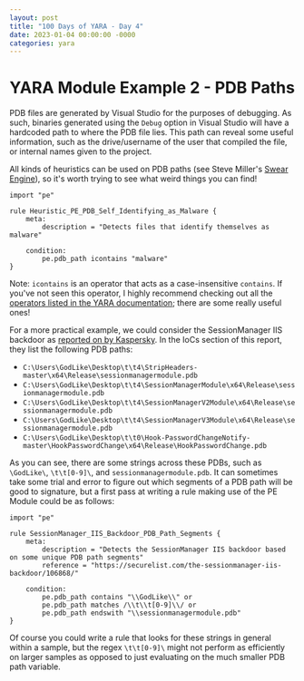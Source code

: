 ```yaml
---
layout: post
title: "100 Days of YARA - Day 4"
date: 2023-01-04 00:00:00 -0000
categories: yara
---
```


# YARA Module Example 2 - PDB Paths
PDB files are generated by Visual Studio for the purposes of debugging. As such, binaries generated using the `Debug` option in Visual Studio will have a hardcoded path to where the PDB file lies. This path can reveal some useful information, such as the drive/username of the user that compiled the file, or internal names given to the project.

All kinds of heuristics can be used on PDB paths (see Steve Miller's [Swear Engine](https://twitter.com/stvemillertime/status/1100399116876533760)), so it's worth trying to see what weird things you can find!

```
import "pe"

rule Heuristic_PE_PDB_Self_Identifying_as_Malware {
    meta:
        description = "Detects files that identify themselves as malware"
        
    condition:
        pe.pdb_path icontains "malware"
}
```

Note: `icontains` is an operator that acts as a case-insensitive `contains`. If you've not seen this operator, I highly recommend checking out all the [operators listed in the YARA documentation](https://yara.readthedocs.io/en/stable/writingrules.html#conditions); there are some really useful ones!

For a more practical example, we could consider the SessionManager IIS backdoor as [reported on by Kaspersky](https://securelist.com/the-sessionmanager-iis-backdoor/106868/). In the IoCs section of this report, they list the following PDB paths:
- `C:\Users\GodLike\Desktop\t\t4\StripHeaders-master\x64\Release\sessionmanagermodule.pdb`
- `C:\Users\GodLike\Desktop\t\t4\SessionManagerModule\x64\Release\sessionmanagermodule.pdb`
- `C:\Users\GodLike\Desktop\t\t4\SessionManagerV2Module\x64\Release\sessionmanagermodule.pdb`
- `C:\Users\GodLike\Desktop\t\t4\SessionManagerV3Module\x64\Release\sessionmanagermodule.pdb`
- `C:\Users\GodLike\Desktop\t\t0\Hook-PasswordChangeNotify-master\HookPasswordChange\x64\Release\HookPasswordChange.pdb`

As you can see, there are some strings across these PDBs, such as `\GodLike\`, `\t\t[0-9]\`, and `sessionmanagermodule.pdb`. It can sometimes take some trial and error to figure out which segments of a PDB path will be good to signature, but a first pass at writing a rule making use of the PE Module could be as follows:
```
import "pe"

rule SessionManager_IIS_Backdoor_PDB_Path_Segments {
    meta:
        description = "Detects the SessionManager IIS backdoor based on some unique PDB path segments"
        reference = "https://securelist.com/the-sessionmanager-iis-backdoor/106868/"
        
    condition:
        pe.pdb_path contains "\\GodLike\\" or
        pe.pdb_path matches /\\t\\t[0-9]\\/ or
        pe.pdb_path endswith "\\sessionmanagermodule.pdb"
}
```
Of course you could write a rule that looks for these strings in general within a sample, but the regex `\t\t[0-9]\` might not perform as efficiently on larger samples as opposed to just evaluating on the much smaller PDB path variable.